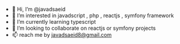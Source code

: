 - 👋 Hi, I’m @javadsaeid
- 👀 I’m interested in javadscript , php , reactjs , symfony framework
- 🌱 I’m currently learning typescript
- 💞️ I’m looking to collaborate on reactjs or symfony projects
- 📫 reach me by javadsaeid8@gmail.com

<!---
javadsaeid/javadsaeid is a ✨ special ✨ repository because its `README.md` (this file) appears on your GitHub profile.
You can click the Preview link to take a look at your changes.
--->

